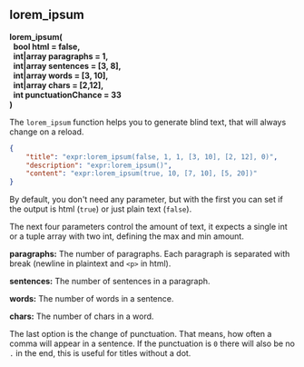 ## lorem_ipsum


**lorem_ipsum(  <br />
&nbsp;&nbsp;bool html = false, <br />
&nbsp;&nbsp;int|array paragraphs = 1,  <br />
&nbsp;&nbsp;int|array sentences = [3, 8],  <br />
&nbsp;&nbsp;int|array words = [3, 10],  <br />
&nbsp;&nbsp;int|array chars = [2,12],  <br />
&nbsp;&nbsp;int punctuationChance = 33  <br />
)**

The `lorem_ipsum` function helps you to generate blind text, that will always change on a reload.

```json
{
    "title": "expr:lorem_ipsum(false, 1, 1, [3, 10], [2, 12], 0)",
    "description": "expr:lorem_ipsum()",
    "content": "expr:lorem_ipsum(true, 10, [7, 10], [5, 20])"
}
```

By default, you don't need any parameter, but with the first you can set if the output is html (`true`) or just plain text (`false`).

The next four parameters control the amount of text, it expects a single int or a tuple array with two int, defining the max and min amount.

**paragraphs:** The number of paragraphs. Each paragraph is separated with break (newline in plaintext and `<p>` in html).

**sentences:** The number of sentences in a paragraph.

**words:** The number of words in a sentence.

**chars:** The number of chars in a word.

The last option is the change of punctuation. That means, how often a comma will appear in a sentence. 
If the punctuation is `0` there will also be no `.` in the end, this is useful for titles without a dot.


